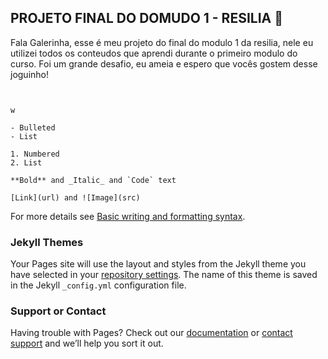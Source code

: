 ## PROJETO FINAL DO DOMUDO 1 - RESILIA 💛

Fala Galerinha, esse é meu projeto do final do modulo 1 da resilia, nele eu utilizei todos os conteudos que aprendi durante o primeiro modulo do curso.
Foi um grande desafio, eu ameia e espero que vocês gostem desse joguinho!

```Tela inicial do game


w

- Bulleted
- List

1. Numbered
2. List

**Bold** and _Italic_ and `Code` text

[Link](url) and ![Image](src)
```

For more details see [Basic writing and formatting syntax](https://docs.github.com/en/github/writing-on-github/getting-started-with-writing-and-formatting-on-github/basic-writing-and-formatting-syntax).

### Jekyll Themes

Your Pages site will use the layout and styles from the Jekyll theme you have selected in your [repository settings](https://github.com/gabrieldiasweb/projeto-final-do-modulo1-resilia/settings/pages). The name of this theme is saved in the Jekyll `_config.yml` configuration file.

### Support or Contact

Having trouble with Pages? Check out our [documentation](https://docs.github.com/categories/github-pages-basics/) or [contact support](https://support.github.com/contact) and we’ll help you sort it out.
